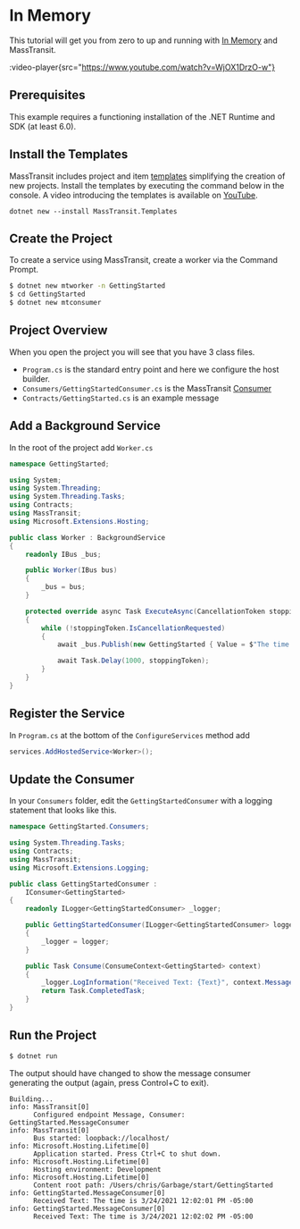 # In Memory

This tutorial will get you from zero to up and running with [In Memory](/documentation/transports/in-memory) and MassTransit. 

:video-player{src="https://www.youtube.com/watch?v=WjOX1DrzO-w"}

## Prerequisites

This example requires a functioning installation of the .NET Runtime and SDK (at least 6.0).

## Install the Templates

MassTransit includes project and item [templates](/quick-starts/templates) simplifying the creation of new projects. Install the templates by executing the command below in the console. A video introducing the templates is available on [YouTube](https://youtu.be/nYKq61-DFBQ).

```
dotnet new --install MassTransit.Templates
```

## Create the Project

To create a service using MassTransit, create a worker via the Command Prompt.

```bash
$ dotnet new mtworker -n GettingStarted
$ cd GettingStarted
$ dotnet new mtconsumer
```

## Project Overview

When you open the project you will see that you have 3 class files.

- `Program.cs` is the standard entry point and here we configure the host builder.
- `Consumers/GettingStartedConsumer.cs` is the MassTransit [Consumer](/documentation/concepts/consumers)
- `Contracts/GettingStarted.cs` is an example message

## Add a Background Service

In the root of the project add `Worker.cs`

```csharp
namespace GettingStarted;

using System;
using System.Threading;
using System.Threading.Tasks;
using Contracts;
using MassTransit;
using Microsoft.Extensions.Hosting;

public class Worker : BackgroundService
{
    readonly IBus _bus;

    public Worker(IBus bus)
    {
        _bus = bus;
    }

    protected override async Task ExecuteAsync(CancellationToken stoppingToken)
    {
        while (!stoppingToken.IsCancellationRequested)
        {
            await _bus.Publish(new GettingStarted { Value = $"The time is {DateTimeOffset.Now}" }, stoppingToken);

            await Task.Delay(1000, stoppingToken);
        }
    }
}
```

## Register the Service

In `Program.cs` at the bottom of the `ConfigureServices` method add

```csharp
services.AddHostedService<Worker>();
```

## Update the Consumer

In your `Consumers` folder, edit the `GettingStartedConsumer` with a logging statement that looks like this.

```csharp
namespace GettingStarted.Consumers;

using System.Threading.Tasks;
using Contracts;
using MassTransit;
using Microsoft.Extensions.Logging;

public class GettingStartedConsumer :
    IConsumer<GettingStarted>
{
    readonly ILogger<GettingStartedConsumer> _logger;

    public GettingStartedConsumer(ILogger<GettingStartedConsumer> logger)
    {
        _logger = logger;
    }

    public Task Consume(ConsumeContext<GettingStarted> context)
    {
        _logger.LogInformation("Received Text: {Text}", context.Message.Value);
        return Task.CompletedTask;
    }
}
```

## Run the Project

```bash
$ dotnet run
```

The output should have changed to show the message consumer generating the output (again, press Control+C to exit).

```
Building...
info: MassTransit[0]
      Configured endpoint Message, Consumer: GettingStarted.MessageConsumer
info: MassTransit[0]
      Bus started: loopback://localhost/
info: Microsoft.Hosting.Lifetime[0]
      Application started. Press Ctrl+C to shut down.
info: Microsoft.Hosting.Lifetime[0]
      Hosting environment: Development
info: Microsoft.Hosting.Lifetime[0]
      Content root path: /Users/chris/Garbage/start/GettingStarted
info: GettingStarted.MessageConsumer[0]
      Received Text: The time is 3/24/2021 12:02:01 PM -05:00
info: GettingStarted.MessageConsumer[0]
      Received Text: The time is 3/24/2021 12:02:02 PM -05:00
```
